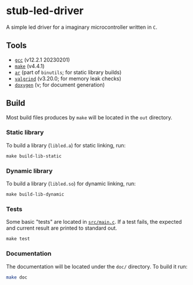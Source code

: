 # stub-led-driver

A simple led driver for a imaginary microcontroller written in `C`.

## Tools

- [`gcc`](https://gcc.gnu.org/) (v12.2.1 20230201)
- [`make`](https://www.gnu.org/software/make/) (v4.4.1)
- [`ar`](https://en.wikipedia.org/wiki/Ar_(Unix)) (part of `binutils`; for static library builds)
- [`valgrind`](https://valgrind.org/) (v3.20.0; for memory leak checks)
- [`doxygen`]() (v; for document generation)

## Build

Most build files produces by `make` will be located in the `out` directory.

### Static library

To build a library (`libled.a`) for static linking, run:

```
make build-lib-static
```

### Dynamic library

To build a library (`libled.so`) for dynamic linking, run:

```
make build-lib-dynamic
```

### Tests

Some basic "tests" are located in [`src/main.c`](src/main.c).
If a test fails, the expected and current result are printed to standard out.

```
make test
```

### Documentation

The documentation will be located under the `doc/` directory.
To build it run:

```sh
make doc
```
